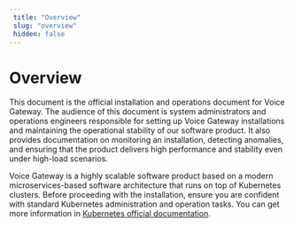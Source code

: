 ```yaml
---
 title: "Overview" 
 slug: "overview" 
 hidden: false
---
```


# Overview

This document is the official installation and operations document for Voice Gateway. The audience of this document is system administrators and operations engineers responsible for setting up Voice Gateway installations and maintaining the operational stability of our software product. It also provides documentation on monitoring an installation, detecting anomalies, and ensuring that the product delivers high performance and stability even under high-load scenarios.

Voice Gateway is a highly scalable software product based on a modern microservices-based software architecture that runs on top of Kubernetes clusters. Before proceeding with the installation, ensure you are confident with standard Kubernetes administration and operation tasks. You can get more information in [Kubernetes official documentation](https://kubernetes.io/).